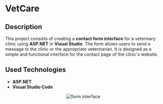 # VetCare

## Description
This project consists of creating a **contact form interface** for a veterinary clinic using **ASP.NET** in **Visual Studio**. The form allows users to send a message to the clinic or the appropriate veterinarian. It is designed as a simple and functional interface for the contact page of the clinic's website.

## Used Technologies
* **ASP.NET**
* **Visual Studio Code**

<div align="center">
  <img src="https://i.imgur.com/TyetBFx.png" alt="form interface"/>
</div>
